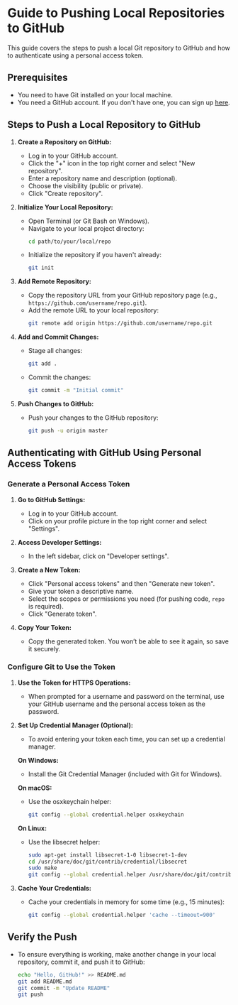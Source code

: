 # Guide to Pushing Local Repositories to GitHub

This guide covers the steps to push a local Git repository to GitHub and how to authenticate using a personal access token.

## Prerequisites

- You need to have Git installed on your local machine.
- You need a GitHub account. If you don't have one, you can sign up [here](https://github.com/join).

## Steps to Push a Local Repository to GitHub

1. **Create a Repository on GitHub:**
   - Log in to your GitHub account.
   - Click the "+" icon in the top right corner and select "New repository".
   - Enter a repository name and description (optional).
   - Choose the visibility (public or private).
   - Click "Create repository".

2. **Initialize Your Local Repository:**
   - Open Terminal (or Git Bash on Windows).
   - Navigate to your local project directory:
     ```bash
     cd path/to/your/local/repo
     ```
   - Initialize the repository if you haven't already:
     ```bash
     git init
     ```

3. **Add Remote Repository:**
   - Copy the repository URL from your GitHub repository page (e.g., `https://github.com/username/repo.git`).
   - Add the remote URL to your local repository:
     ```bash
     git remote add origin https://github.com/username/repo.git
     ```

4. **Add and Commit Changes:**
   - Stage all changes:
     ```bash
     git add .
     ```
   - Commit the changes:
     ```bash
     git commit -m "Initial commit"
     ```

5. **Push Changes to GitHub:**
   - Push your changes to the GitHub repository:
     ```bash
     git push -u origin master
     ```

## Authenticating with GitHub Using Personal Access Tokens

### Generate a Personal Access Token

1. **Go to GitHub Settings:**
   - Log in to your GitHub account.
   - Click on your profile picture in the top right corner and select "Settings".

2. **Access Developer Settings:**
   - In the left sidebar, click on "Developer settings".

3. **Create a New Token:**
   - Click "Personal access tokens" and then "Generate new token".
   - Give your token a descriptive name.
   - Select the scopes or permissions you need (for pushing code, `repo` is required).
   - Click "Generate token".

4. **Copy Your Token:**
   - Copy the generated token. You won’t be able to see it again, so save it securely.

### Configure Git to Use the Token

1. **Use the Token for HTTPS Operations:**
   - When prompted for a username and password on the terminal, use your GitHub username and the personal access token as the password.

2. **Set Up Credential Manager (Optional):**
   - To avoid entering your token each time, you can set up a credential manager.

   **On Windows:**
   - Install the Git Credential Manager (included with Git for Windows).

   **On macOS:**
   - Use the osxkeychain helper:
     ```bash
     git config --global credential.helper osxkeychain
     ```

   **On Linux:**
   - Use the libsecret helper:
     ```bash
     sudo apt-get install libsecret-1-0 libsecret-1-dev
     cd /usr/share/doc/git/contrib/credential/libsecret
     sudo make
     git config --global credential.helper /usr/share/doc/git/contrib/credential/libsecret/git-credential-libsecret
     ```

3. **Cache Your Credentials:**
   - Cache your credentials in memory for some time (e.g., 15 minutes):
     ```bash
     git config --global credential.helper 'cache --timeout=900'
     ```

## Verify the Push

- To ensure everything is working, make another change in your local repository, commit it, and push it to GitHub:
  ```bash
  echo "Hello, GitHub!" >> README.md
  git add README.md
  git commit -m "Update README"
  git push
